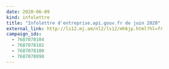 ```yaml
---
date: 2020-06-09
kind: infolettre
title: "Infolettre d'entreprise.api.gouv.fr de juin 2020"
external_link: http://ls12.mj.am/nl2/ls12/mh6jp.html?hl=fr
campaign_ids:
  - 7687078104
  - 7687078102
  - 7687078100
  - 7687078098
---
```

